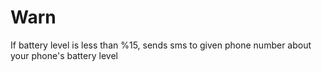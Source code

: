 Warn
====

If battery level is less than %15, sends sms to given phone number about your phone's battery level
